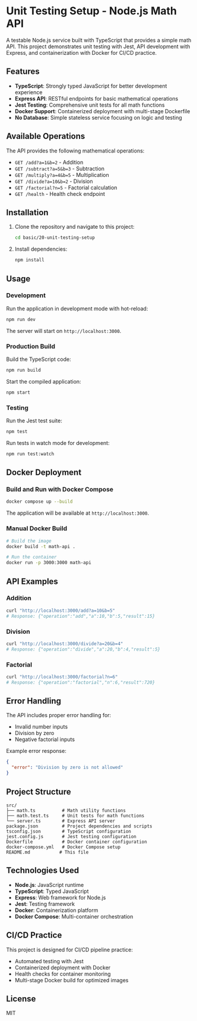 # Unit Testing Setup - Node.js Math API

A testable Node.js service built with TypeScript that provides a simple math API. This project demonstrates unit testing with Jest, API development with Express, and containerization with Docker for CI/CD practice.

## Features

- **TypeScript**: Strongly typed JavaScript for better development experience
- **Express API**: RESTful endpoints for basic mathematical operations
- **Jest Testing**: Comprehensive unit tests for all math functions
- **Docker Support**: Containerized deployment with multi-stage Dockerfile
- **No Database**: Simple stateless service focusing on logic and testing

## Available Operations

The API provides the following mathematical operations:

- `GET /add?a=1&b=2` - Addition
- `GET /subtract?a=5&b=3` - Subtraction
- `GET /multiply?a=4&b=5` - Multiplication
- `GET /divide?a=10&b=2` - Division
- `GET /factorial?n=5` - Factorial calculation
- `GET /health` - Health check endpoint

## Installation

1. Clone the repository and navigate to this project:
   ```bash
   cd basic/20-unit-testing-setup
   ```

2. Install dependencies:
   ```bash
   npm install
   ```

## Usage

### Development

Run the application in development mode with hot-reload:
```bash
npm run dev
```

The server will start on `http://localhost:3000`.

### Production Build

Build the TypeScript code:
```bash
npm run build
```

Start the compiled application:
```bash
npm start
```

### Testing

Run the Jest test suite:
```bash
npm test
```

Run tests in watch mode for development:
```bash
npm run test:watch
```

## Docker Deployment

### Build and Run with Docker Compose

```bash
docker compose up --build
```

The application will be available at `http://localhost:3000`.

### Manual Docker Build

```bash
# Build the image
docker build -t math-api .

# Run the container
docker run -p 3000:3000 math-api
```

## API Examples

### Addition
```bash
curl "http://localhost:3000/add?a=10&b=5"
# Response: {"operation":"add","a":10,"b":5,"result":15}
```

### Division
```bash
curl "http://localhost:3000/divide?a=20&b=4"
# Response: {"operation":"divide","a":20,"b":4,"result":5}
```

### Factorial
```bash
curl "http://localhost:3000/factorial?n=6"
# Response: {"operation":"factorial","n":6,"result":720}
```

## Error Handling

The API includes proper error handling for:
- Invalid number inputs
- Division by zero
- Negative factorial inputs

Example error response:
```json
{
  "error": "Division by zero is not allowed"
}
```

## Project Structure

```
src/
├── math.ts          # Math utility functions
├── math.test.ts     # Unit tests for math functions
└── server.ts        # Express API server
package.json         # Project dependencies and scripts
tsconfig.json        # TypeScript configuration
jest.config.js       # Jest testing configuration
Dockerfile           # Docker container configuration
docker-compose.yml   # Docker Compose setup
README.md           # This file
```

## Technologies Used

- **Node.js**: JavaScript runtime
- **TypeScript**: Typed JavaScript
- **Express**: Web framework for Node.js
- **Jest**: Testing framework
- **Docker**: Containerization platform
- **Docker Compose**: Multi-container orchestration

## CI/CD Practice

This project is designed for CI/CD pipeline practice:
- Automated testing with Jest
- Containerized deployment with Docker
- Health checks for container monitoring
- Multi-stage Docker build for optimized images

## License

MIT
